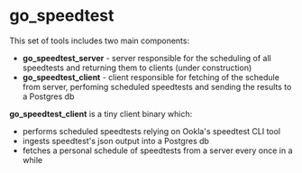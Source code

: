 # go_speedtest

This set of tools includes two main components:
- **go_speedtest_server** - server responsible for the scheduling of all speedtests and returning them to clients (under construction)
- **go_speedtest_client** - client responsible for fetching of the schedule from server, perfoming scheduled speedtests and sending the results to a Postgres db

**go_speedtest_client** is a tiny client binary which: 
- performs scheduled speedtests relying on Ookla's speedtest CLI tool 
- ingests speedtest's json output into a Postgres db
- fetches a personal schedule of speedtests from a server every once in a while
